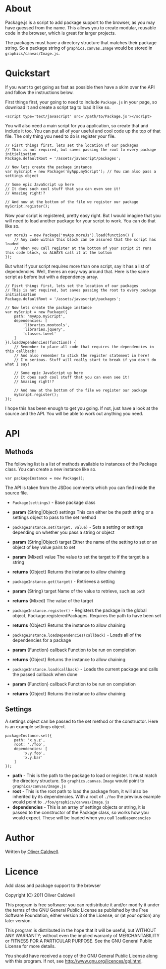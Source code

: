 # About

Package.js is a script to add package support to the browser, as you may have guessed from the name. This allows you to create modular, reusable code in the browser, which is great for larger projects.

The packages must have a directory structure that matches their package string. So a package string of `graphics.canvas.Image` would be stored in `graphics/canvas/Image.js`.

# Quickstart

If you want to get going as fast as possible then have a skim over the API and follow the instructions below.

First things first, your going to need to include `Package.js` in your page, so download it and create a script tag to load it like so.

	<script type='text/javascript' src='/path/to/Package.js'></script>

You will also need a main script for you application, so create that and include it too. You can put all of your useful and cool code up the top of that file. The only thing you need to do is register your file.

	// Fisrt things first, lets set the location of our packages
	// This is not required, but saves passing the root to every package initialisation
	Package.defaultRoot = '/assets/javascript/packages';
	
	// Now lets create the package instance
	var myScript = new Package('myApp.myScript'); // You can also pass a settings object
	
	// Some epic JavaScript up here
	// It does such cool stuff that you can even see it!
	// Amazing right!?
	
	// And now at the bottom of the file we register our package
	myScript.register();

Now your script is registered, pretty easy right. But I would imagine that you will need to load another package for your script to work. You can do that like so.

	var moreJs = new Package('myApp.moreJs').load(function() {
		// Any code within this block can be assured that the script has loaded
		// When you call register at the bottom of your script it runs this code block, so ALWAYS call it at the bottom
	});

But what if your script requires more than one script, say it has a list of dependencies. Well, theres an easy way around that. Here is the same script as before but with a dependency array.

	// Fisrt things first, lets set the location of our packages
	// This is not required, but saves passing the root to every package initialisation
	Package.defaultRoot = '/assets/javascript/packages';
	
	// Now lets create the package instance
	var myScript = new Package({
		path: 'myApp.myScript',
		dependencies: [
			'libraries.mootools',
			'libraries.jquery',
			'classes.tweet'
		]
	}).loadDependencies(function() {
		// Remember to place all code that requires the dependencies in this callback!
		// And also remember to stick the register statement in here!
		// I'm serious. Stuff will really start to break if you don't do what I say!
		
		// Some epic JavaScript up here
		// It does such cool stuff that you can even see it!
		// Amazing right!?
		
		// And now at the bottom of the file we register our package
		myScript.register();
	});

I hope this has been enough to get you going. If not, just have a look at the source and the API. You will be able to work out anything you need.

# API

## Methods

The following list is a list of methods available to instances of the Package class. You can create a new instance like so.

	var packageInstance = new Package();

The API is taken from the JSDoc comments which you can find inside the source file.

 * `Package(settings)` - Base package class
  * **param** {String|Object} settings This can either be the path string or a settings object to pass to the set method

 * `packageInstance.set(target, value)` - Sets a setting or settings depending on whether you pass a string or object
  * **param** {String|Object} target Either the name of the setting to set or an object of key value pairs to set
  * **param** {Mixed} value The value to set the target to if the target is a string
  * **returns** {Object} Returns the instance to allow chaining

 * `packageInstance.get(target)` - Retrieves a setting
  * **param** {String} target Name of the value to retrieve, such as `path`
  * **returns** {Mixed} The value of the target

 * `packageInstance.register()` - Registers the package in the global object, Package.registeredPackages. Requires the path to have been set
  * **returns** {Object} Returns the instance to allow chaining

 * `packageInstance.loadDependencies(callback)` - Loads all of the dependencies for a package
  * **param** {Function} callback Function to be run on completion
  * **returns** {Object} Returns the instance to allow chaining

 * `packageInstance.load(callback)` - Loads the current package and calls the passed callback when done
  * **param** {Function} callback Function to be run on completion
  * **returns** {Object} Returns the instance to allow chaining

## Settings

A settings object can be passed to the set method or the constructor. Here is an example settings object.

	packageInstance.set({
		path: 'x.y.z',
		root: './foo',
		dependencies: [
			'x.y.foo',
			'x.y.bar'
		]
	});

 * **path** - This is the path to the package to load or register. It must match the directory structure. So `graphics.canvas.Image` would point to `graphics/canvas/Image.js`
 * **root** - This is the root path to load the package from, it will also be inherited by its dependencies. With a root of `./foo` the previous example would point to `./foo/graphics/canvas/Image.js`
 * **dependencies** - This is an array of settings objects or string, it is passed to the constructor of the Package class, so works how you would expect. These will be loaded when you call `loadDependencies`

# Author

Written by [Oliver Caldwell](http://olivercaldwell.co.uk/).

# Licence

Add class and package support to the browser
	
Copyright (C) 2011 Oliver Caldwell

This program is free software: you can redistribute it and/or modify
it under the terms of the GNU General Public License as published by
the Free Software Foundation, either version 3 of the License, or
(at your option) any later version.

This program is distributed in the hope that it will be useful,
but WITHOUT ANY WARRANTY; without even the implied warranty of
MERCHANTABILITY or FITNESS FOR A PARTICULAR PURPOSE.  See the
GNU General Public License for more details.

You should have received a copy of the GNU General Public License
along with this program.  If not, see <http://www.gnu.org/licences/gpl.html>.
